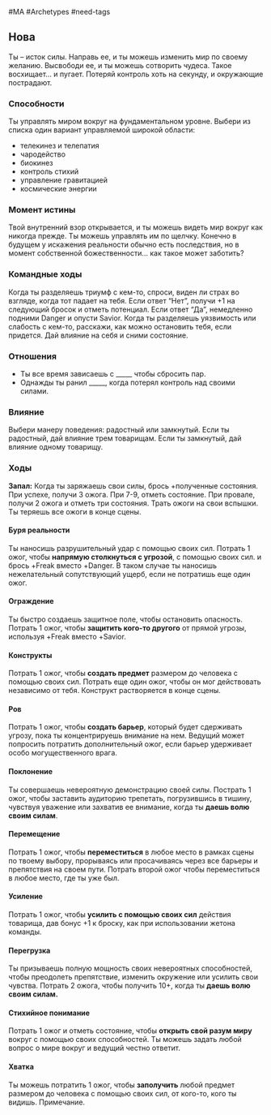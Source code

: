 #MA #Archetypes #need-tags

## Нова
Ты – исток силы. Направь ее, и ты можешь изменить мир по своему желанию. Высвободи ее, и ты можешь сотворить чудеса. Такое восхищает… и пугает. Потеряй контроль хоть на секунду, и окружающие пострадают.
### Способности
Ты управлять миром вокруг на фундаментальном уровне. Выбери из списка один вариант управляемой широкой области:
- телекинез и телепатия
- чародейство
- биокинез
- контроль стихий
- управление гравитацией
- космические энергии


### Момент истины
Твой внутренний взор открывается, и ты можешь видеть мир вокруг как никогда прежде. Ты можешь управлять им по щелчку. Конечно в будущем у искажения реальности обычно есть последствия, но в момент собственной божественности… как такое может заботить?

### Командные ходы
Когда ты разделяешь триумф с кем-то, спроси, виден ли страх во взгляде, когда тот падает на тебя. Если ответ “Нет”, получи +1 на следующий бросок и отметь потенциал. Если ответ “Да”, немедленно подними Danger и опусти Savior.
Когда ты разделяешь уязвимость или слабость с кем-то, расскажи, как можно остановить тебя, если придется. Дай влияние на себя и сними состояние.

### Отношения
- Ты все время зависаешь с  \_\_\_\_\_ чтобы сбросить пар.
- Однажды ты ранил  \_\_\_\_\_, когда потерял контроль над своими силами.

### Влияние
Выбери манеру поведения: радостный или замкнутый.
Если ты радостный, дай влияние трем товарищам.
Если ты замкнутый, дай влияние одному товарищу.


### Ходы 

**Запал:** Когда ты заряжаешь свои силы, брось +полученные состояния. При успехе, получи 3 ожога. При 7-9, отметь состояние. При провале, получи 2 ожога и отметь три состояния.
Трать ожоги на свои вспышки. Ты теряешь все ожоги в конце сцены.

#### Буря реальности
Ты наносишь разрушительный удар с помощью своих сил. Потрать 1 ожог, чтобы **напрямую столкнуться с угрозой**, с помощью своих сил. и брось +Freak вместо +Danger. В таком случае ты наносишь нежелательный сопутствующий ущерб, если не потратишь еще один ожог. 

#### Ограждение
Ты быстро создаешь защитное поле, чтобы остановить опасность. Потрать 1 ожог, чтобы **защитить кого-то другого** от прямой угрозы, используя +Freak вместо +Savior. 

#### Конструкты
Потрать 1 ожог, чтобы **создать предмет** размером до человека с помощью своих сил. Потрать еще один ожог, чтобы он мог действовать независимо от тебя. Конструкт растворяется в конце сцены. 

#### Ров
Потрать 1 ожог, чтобы **создать барьер**, который будет сдерживать угрозу, пока ты концентрируешь внимание на нем. Ведущий может попросить потратить дополнительный ожог, если барьер удерживает особо могущественного врага. 

#### Поклонение
Ты совершаешь невероятную демонстрацию своей силы. Пострать 1 ожог, чтобы заставить аудиторию трепетать, погрузившись в тишину, чувствуя уважение или захватив ее внимание, когда ты **даешь волю своим силам**. 

#### Перемещение
Потрать 1 ожог, чтобы **переместиться** в любое место в рамках сцены по твоему выбору, прорываясь или просачиваясь через все барьеры и препятствия на своем пути. Потрать второй ожог чтобы переместиться в любое место, где ты уже был. 

#### Усиление
Потрать 1 ожог, чтобы **усилить с помощью своих сил** действия товарища, дав бонус +1 к броску, как при использовании жетона команды. 

#### Перегрузка
Ты призываешь полную мощность своих невероятных способностей, чтобы преодолеть препятствие, изменить окружение или усилить свои чувства. Потрать 2 ожога, чтобы получить 10+, когда ты **даешь волю своим силам.** 

#### Стихийное понимание
Потрать 1 ожог и отметь состояние, чтобы **открыть свой разум миру** вокруг с помощью своих способностей. Ты можешь задать любой вопрос о мире вокруг и ведущий честно ответит.

#### Хватка
Ты можешь потратить 1 ожог, чтобы **заполучить** любой предмет размером до человека с помощью своих сил, от кого-то, кого ты видишь. 
Примечание.
